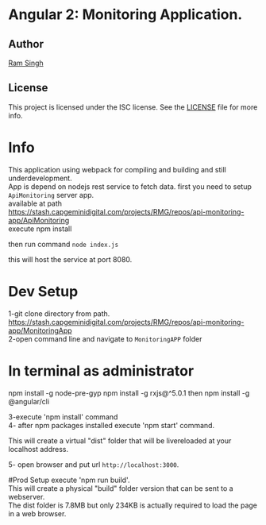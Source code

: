 # Angular 2: Monitoring Application.

## Author

[Ram Singh](ram.c.singh@capgemini.com)

## License

This project is licensed under the ISC license. See the [LICENSE](LICENSE) file for more info.

# Info

This application using webpack for compiling and building and still underdevelopment.  
App is depend on nodejs rest service to fetch data. first you need to setup  `ApiMonitoring` server app.  
available at path https://stash.capgeminidigital.com/projects/RMG/repos/api-monitoring-app/ApiMonitoring  
execute npm install

then run command `node index.js`  

this will host the service at port 8080.  


# Dev Setup
 1-git clone directory from  path.  
 https://stash.capgeminidigital.com/projects/RMG/repos/api-monitoring-app/MonitoringApp  
 2-open command line and navigate to `MonitoringAPP` folder  

 # In terminal as administrator
  npm install -g node-pre-gyp 
  npm install -g rxjs@^5.0.1 then 
  npm install -g @angular/cli 
   
 3-execute 'npm install' command  
 4- after npm packages installed execute 'npm start' command.  

 This will create a virtual "dist" folder that will be livereloaded at your localhost address.  
 
 5- open browser and put url `http://localhost:3000`.

#Prod Setup
 execute 'npm run build'.  
 This will create a physical "build" folder version that can be sent to a webserver.  
 The dist folder is 7.8MB but only 234KB is actually required to load the page in a web browser.